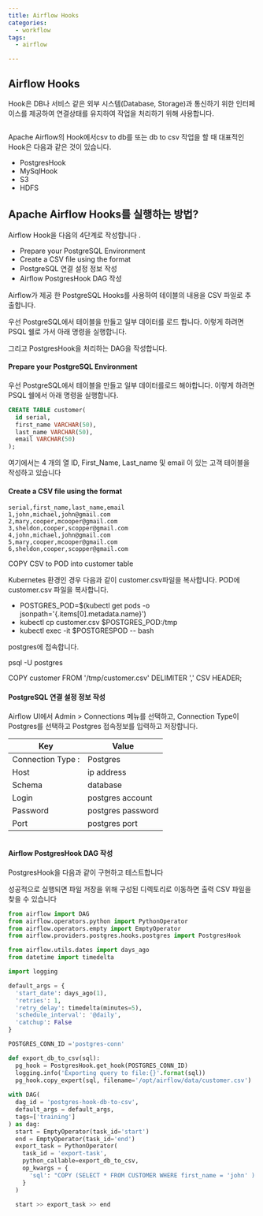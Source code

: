 ```yaml
---
title: Airflow Hooks
categories:
  - workflow
tags: 
  - airflow

---
```


## Airflow Hooks
Hook은 DB나 서비스 같은 외부 시스템(Database, Storage)과 통신하기 위한 인터페이스를 제공하여 연결상태를 유지하여 작업을 처리하기 위해 사용합니다.

<figure style="width: 100%" class="align-left">
  <img src="{{ site.url }}{{ site.baseurl }}/assets/images/09-hooks-component-arch.png" alt="">
  <figcaption></figcaption>
</figure> 

Apache Airflow의 Hook에서csv to db를 또는 db to csv 작업을 할 때 대표적인 Hook은 다음과 같은 것이 있습니다.

-	PostgresHook
-	MySqlHook
-	S3
-	HDFS

## Apache Airflow Hooks를 실행하는 방법? 

Airflow Hook을 다음의 4단계로 작성합니다 . 

- Prepare your PostgreSQL Environment 
- Create a CSV file using the format
- PostgreSQL 연결 설정 정보 작성 
- Airflow PostgresHook DAG 작성 
    
Airflow가 제공 한 PostgreSQL Hooks를 사용하여 테이블의 내용을 CSV 파일로 추출합니다. 

우선 PostgreSQL에서 테이블을 만들고 일부 데이터를 로드 합니다. 이렇게 하려면 PSQL 쉘로 가서 아래 명령을 실행합니다. 

그리고 PostgresHook을 처리하는 DAG을 작성합니다.

#### Prepare your PostgreSQL Environment

우선 PostgreSQL에서 테이블을 만들고 일부 데이터를로드 해야합니다. 이렇게 하려면 PSQL 쉘에서  아래 명령을 실행합니다.

```sql
CREATE TABLE customer(
  id serial,
  first_name VARCHAR(50),
  last_name VARCHAR(50),
  email VARCHAR(50)
);
```

여기에서는 4 개의 열 ID, First_Name, Last_name 및 email 이 있는 고객 테이블을 작성하고 있습니다

#### Create a CSV file using the format 

```
serial,first_name,last_name,email
1,john,michael,john@gmail.com
2,mary,cooper,mcooper@gmail.com
3,sheldon,cooper,scopper@gmail.com
4,john,michael,john@gmail.com
5,mary,cooper,mcooper@gmail.com
6,sheldon,cooper,scopper@gmail.com
```

COPY CSV to POD into customer table

Kubernetes 환경인 경우 다음과 같이 customer.csv파일을 복사합니다.
POD에 customer.csv 파일을 복사합니다.

- POSTGRES_POD=$(kubectl get pods -o jsonpath='{.items[0].metadata.name}')
- kubectl cp customer.csv $POSTGRES_POD:/tmp 
- kubectl exec -it $POSTGRESPOD -- bash 

postgres에 접속합니다.

psql -U postgres

COPY customer FROM '/tmp/customer.csv' DELIMITER ',' CSV HEADER;

#### PostgreSQL 연결 설정 정보 작성

Airflow UI에서 Admin > Connections 메뉴를 선택하고, Connection Type이 Postgres를 선택하고 Postgres 접속정보를 입력하고 저장합니다.

| Key | Value |
|---|---|
|Connection Type :| Postgres |
|Host   | ip address |
|Schema | database |
|Login  | postgres account |
|Password | postgres password |
|Port | postgres port |

<figure style="width: 100%" class="align-left">
  <img src="{{ site.url }}{{ site.baseurl }}/assets/images/09-hooks-postgres-conn.png" alt="">
  <figcaption></figcaption>
</figure> 

#### Airflow PostgresHook DAG 작성 

PostgresHook을 다음과 같이 구현하고 테스트합니다

성공적으로 실행되면 파일 저장을 위해 구성된 디렉토리로 이동하면 출력 CSV 파일을 찾을 수 있습니다

```python
from airflow import DAG 
from airflow.operators.python import PythonOperator
from airflow.operators.empty import EmptyOperator
from airflow.providers.postgres.hooks.postgres import PostgresHook 

from airflow.utils.dates import days_ago 
from datetime import timedelta 

import logging 

default_args = {
  'start_date': days_ago(1),
  'retries': 1,
  'retry_delay': timedelta(minutes=5),
  'schedule_interval': '@daily',
  'catchup': False
}

POSTGRES_CONN_ID ='postgres-conn'

def export_db_to_csv(sql):
  pg_hook = PostgresHook.get_hook(POSTGRES_CONN_ID)
  logging.info('Exporting query to file:{}'.format(sql))
  pg_hook.copy_expert(sql, filename='/opt/airflow/data/customer.csv')
  
with DAG(
  dag_id = 'postgres-hook-db-to-csv',
  default_args = default_args,
  tags=['training']
) as dag: 
  start = EmptyOperator(task_id='start')
  end = EmptyOperator(task_id='end') 
  export_task = PythonOperator(
    task_id = 'export-task',
    python_callable=export_db_to_csv,
    op_kwargs = {
      'sql': "COPY (SELECT * FROM CUSTOMER WHERE first_name = 'john' ) TO STDOUT WITH CSV HEADER"
    }
  )
  
  start >> export_task >> end 
  ```

